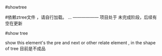 #showtree

#依赖ztree文件 ，请自行加载。  …
——————
项目处于 未完成阶段，后续有空在更新

<link rel="stylesheet" href="ztree_js_css/metroStyle.css" type="text/css">
<script type="text/javascript" src="http://js.gomein.net.cn/gmlib/jq/1.7.1/jquery.js"></script>
<script type="text/javascript" src="ztree_js_css/jquery.ztree.core.js"></script>
<script type="text/javascript" src="ztree_js_css/jquery.ztree.exedit.js"></script>
<script type="text/javascript" src="ztree_js_css/jquery.ztree.excheck.js"></script><!--这个可不用-->


#show tree 

show this element's the pre and next or other relate element , in the shape of tree 
目前是不成品
